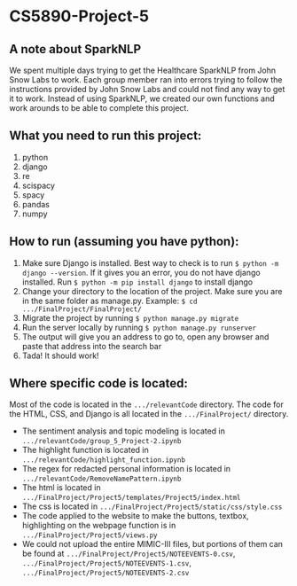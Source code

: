 # CS5890-Project-5
## A note about SparkNLP
We spent multiple days trying to get the Healthcare SparkNLP from John Snow Labs to work. Each group member ran into errors trying to follow the instructions provided by John Snow Labs and could not find any way to get it to work. Instead of using SparkNLP, we created our own functions and work arounds to be able to complete this project.


## What you need to run this project:
1. python
2. django
3. re
4. scispacy
5. spacy
6. pandas
7. numpy

## How to run (assuming you have python):
1. Make sure Django is installed. Best way to check is to run `$ python -m django --version`. If it gives you an error, you do not have django installed. Run `$ python -m pip install django` to install django
2. Change your directory to the location of the project. Make sure you are in the same folder as manage.py. Example: `$ cd .../FinalProject/FinalProject/`
3. Migrate the project by running `$ python manage.py migrate`
4. Run the server locally by running `$ python manage.py runserver`
5. The output will give you an address to go to, open any browser and paste that address into the search bar
6. Tada! It should work!

## Where specific code is located:
Most of the code is located in the `.../relevantCode` directory. The code for the HTML, CSS, and Django is all located in the `.../FinalProject/` directory.
* The sentiment analysis and topic modeling is located in `.../relevantCode/group_5_Project-2.ipynb`
* The highlight function is located in `.../relevantCode/highlight_function.ipynb`
* The regex for redacted personal information is located in `.../relevantCode/RemoveNamePattern.ipynb`
* The html is located in `.../FinalProject/Project5/templates/Project5/index.html`
* The css is located in `.../FinalProject/Project5/static/css/style.css`
* The code applied to the website to make the buttons, textbox, highlighting on the webpage function is in `.../FinalProject/Project5/views.py`
* We could not upload the entire MIMIC-III files, but portions of them can be found at `.../FinalProject/Project5/NOTEEVENTS-0.csv`, `.../FinalProject/Project5/NOTEEVENTS-1.csv`, `.../FinalProject/Project5/NOTEEVENTS-2.csv`
